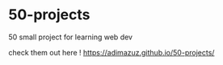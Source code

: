 # 50-projects
50 small project for learning web dev

check them out here ! https://adimazuz.github.io/50-projects/

